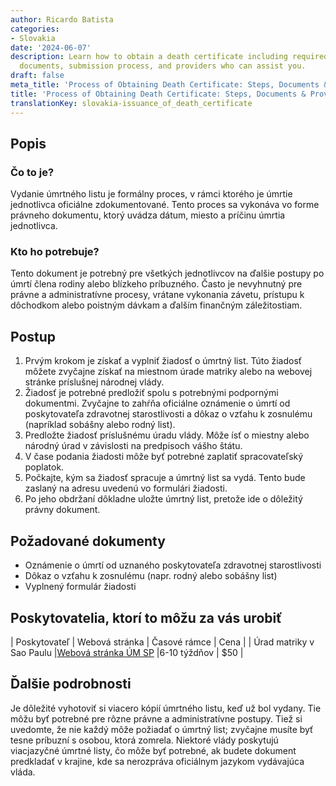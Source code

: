 ```yaml
---
author: Ricardo Batista
categories:
- Slovakia
date: '2024-06-07'
description: Learn how to obtain a death certificate including required forms, supporting
  documents, submission process, and providers who can assist you.
draft: false
meta_title: 'Process of Obtaining Death Certificate: Steps, Documents & Providers'
title: 'Process of Obtaining Death Certificate: Steps, Documents & Providers'
translationKey: slovakia-issuance_of_death_certificate
---
```



## Popis
### Čo to je?
Vydanie úmrtného listu je formálny proces, v rámci ktorého je úmrtie jednotlivca oficiálne zdokumentované. Tento proces sa vykonáva vo forme právneho dokumentu, ktorý uvádza dátum, miesto a príčinu úmrtia jednotlivca.

### Kto ho potrebuje?
Tento dokument je potrebný pre všetkých jednotlivcov na ďalšie postupy po úmrtí člena rodiny alebo blízkeho príbuzného. Často je nevyhnutný pre právne a administratívne procesy, vrátane vykonania závetu, prístupu k dôchodkom alebo poistným dávkam a ďalším finančným záležitostiam.

## Postup
1. Prvým krokom je získať a vyplniť žiadosť o úmrtný list. Túto žiadosť môžete zvyčajne získať na miestnom úrade matriky alebo na webovej stránke príslušnej národnej vlády.
2. Žiadosť je potrebné predložiť spolu s potrebnými podpornými dokumentmi. Zvyčajne to zahŕňa oficiálne oznámenie o úmrtí od poskytovateľa zdravotnej starostlivosti a dôkaz o vzťahu k zosnulému (napríklad sobášny alebo rodný list).
3. Predložte žiadosť príslušnému úradu vlády. Môže ísť o miestny alebo národný úrad v závislosti na predpisoch vášho štátu.
4. V čase podania žiadosti môže byť potrebné zaplatiť spracovateľský poplatok.
5. Počkajte, kým sa žiadosť spracuje a úmrtný list sa vydá. Tento bude zaslaný na adresu uvedenú vo formulári žiadosti.
6. Po jeho obdržaní dôkladne uložte úmrtný list, pretože ide o dôležitý právny dokument.

## Požadované dokumenty
- Oznámenie o úmrtí od uznaného poskytovateľa zdravotnej starostlivosti
- Dôkaz o vzťahu k zosnulému (napr. rodný alebo sobášny list)
- Vyplnený formulár žiadosti

## Poskytovatelia, ktorí to môžu za vás urobiť

| Poskytovateľ                        | Webová stránka                                | Časové rámce | Cena          |
| Úrad matriky v Sao Paulu       |[Webová stránka ÚM SP](https://www.spcro.gov/) |6-10 týždňov |       $50      |

## Ďalšie podrobnosti
Je dôležité vyhotoviť si viacero kópií úmrtného listu, keď už bol vydany. Tie môžu byť potrebné pre rôzne právne a administratívne postupy. Tiež si uvedomte, že nie každý môže požiadať o úmrtný list; zvyčajne musíte byť tesne príbuzní s osobou, ktorá zomrela. Niektoré vlády poskytujú viacjazyčné úmrtné listy, čo môže byť potrebné, ak budete dokument predkladať v krajine, kde sa nerozpráva oficiálnym jazykom vydávajúca vláda.